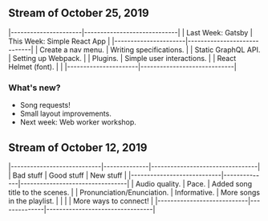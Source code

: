 ## Stream of October 25, 2019

|----------------------|-----------------------------|
| Last Week: Gatsby    | This Week: Simple React App |
|----------------------|-----------------------------|
| Create a nav menu.   | Writing specifications.     |
| Static GraphQL API.  | Setting up Webpack.         |
| Plugins.             | Simple user interactions.   |
| React Helmet (font). |                             |
|----------------------|-----------------------------|

### What's new?

- Song requests!
- Small layout improvements.
- Next week: Web worker workshop.

## Stream of October 12, 2019

|----------------------------|--------------|---------------------------------|
| Bad stuff                  | Good stuff   | New stuff                       |
|----------------------------|--------------|---------------------------------|
| Audio quality.             | Pace.        | Added song title to the scenes. |
| Pronunciation/Enunciation. | Informative. | More songs in the playlist.     |
|                            |              | More ways to connect!           |
|----------------------------|--------------|---------------------------------|

